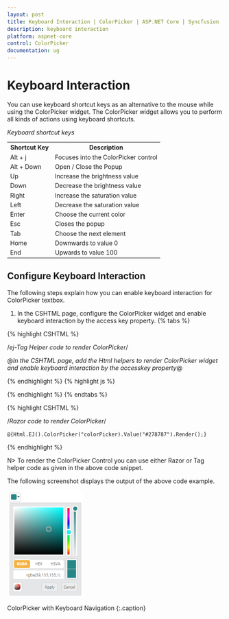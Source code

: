 ```yaml
---
layout: post
title: Keyboard Interaction | ColorPicker | ASP.NET Core | Syncfusion
description: keyboard interaction
platform: aspnet-core
control: ColorPicker
documentation: ug
---
```


# Keyboard Interaction

You can use keyboard shortcut keys as an alternative to the mouse while using the ColorPicker widget. The ColorPicker widget allows you to perform all kinds of actions using keyboard shortcuts.

_Keyboard shortcut keys_

<table>
<tr>
<th>
Shortcut Key</th><th>
Description</th></tr>
<tr>
<td>
Alt + j               </td><td>
Focuses into the ColorPicker control</td></tr>
<tr>
<td>
Alt + Down</td><td>
Open / Close the Popup</td></tr>
<tr>
<td>
Up</td><td>
Increase the brightness value</td></tr>
<tr>
<td>
Down</td><td>
Decrease the brightness value</td></tr>
<tr>
<td>
Right</td><td>
Increase the saturation value</td></tr>
<tr>
<td>
Left</td><td>
Decrease the saturation value</td></tr>
<tr>
<td>
Enter</td><td>
Choose the current color</td></tr>
<tr>
<td>
Esc</td><td>
Closes the popup</td></tr>
<tr>
<td>
Tab</td><td>
Choose the next element</td></tr>
<tr>
<td>
Home</td><td>
Downwards to value 0</td></tr>
<tr>
<td>
End</td><td>
Upwards to value 100</td></tr>
</table>

## Configure Keyboard Interaction

The following steps explain how you can enable keyboard interaction for ColorPicker textbox.

1. In the CSHTML page, configure the ColorPicker widget and enable keyboard interaction by the access key property.
{% tabs %}

{% highlight CSHTML %}

/*ej-Tag Helper code to render ColorPicker*/

@*In the CSHTML page, add the Html helpers to render ColorPicker widget and enable keyboard interaction by the accesskey property*@
 <ej-color-picker id="colorPicker" value="#278787"> </ej-color-picker>

{% endhighlight  %}
{% highlight js %}
<script> 
   jQuery(function ($) {
   $(document).on("keydown", function (e) { 
		if (e.altKey && e.keyCode === 74) { // j- key code.    
			$("#colorPickerWrapper").focus();       
		}   
	});
  });
</script>

{% endhighlight  %}
{% endtabs %}  

{% highlight CSHTML %}

/*Razor code to render ColorPicker*/

	@{Html.EJ().ColorPicker("colorPicker).Value("#278787").Render();}

{% endhighlight  %}


N> To render the ColorPicker Control you can use either Razor or Tag helper code as given in the above code snippet.

The following screenshot displays the output of the above code example.



![](Keyboard-Interaction_images/Keyboard-Interaction_img1.png)

ColorPicker with Keyboard Navigation
{:.caption}
